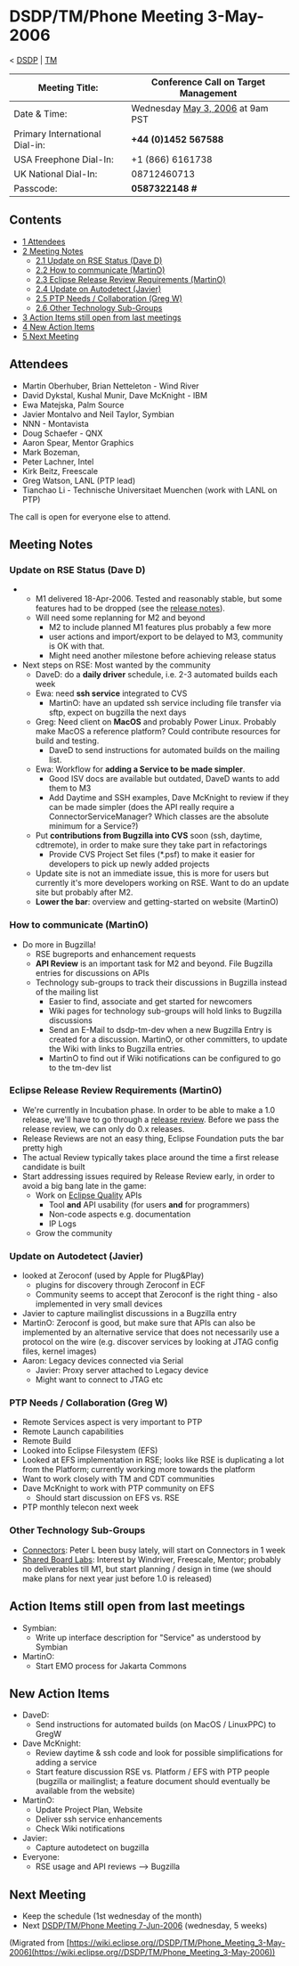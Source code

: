 

DSDP/TM/Phone Meeting 3-May-2006
================================

< [DSDP](https://wiki.eclipse.org/DSDP "DSDP")‎ | [TM](./TM "DSDP/TM")

| Meeting Title: | **Conference Call on Target Management** |
| --- | --- |
| Date & Time: | Wednesday [May 3, 2006](./index.php?title=May_3,_2006&action=edit&redlink=1 "May 3, 2006 (page does not exist)") at 9am PST |
| Primary International Dial-in: | **+44 (0)1452 567588** |
| USA Freephone Dial-In: | +1 (866) 6161738 |
| UK National Dial-In: | 08712460713 |
| Passcode: | **0587322148 #** |

Contents
--------

*   [1 Attendees](#Attendees)
*   [2 Meeting Notes](#Meeting-Notes)
    *   [2.1 Update on RSE Status (Dave D)](#Update-on-RSE-Status-.28Dave-D.29)
    *   [2.2 How to communicate (MartinO)](#How-to-communicate-.28MartinO.29)
    *   [2.3 Eclipse Release Review Requirements (MartinO)](#Eclipse-Release-Review-Requirements-.28MartinO.29)
    *   [2.4 Update on Autodetect (Javier)](#Update-on-Autodetect-.28Javier.29)
    *   [2.5 PTP Needs / Collaboration (Greg W)](#PTP-Needs-.2F-Collaboration-.28Greg-W.29)
    *   [2.6 Other Technology Sub-Groups](#Other-Technology-Sub-Groups)
*   [3 Action Items still open from last meetings](#Action-Items-still-open-from-last-meetings)
*   [4 New Action Items](#New-Action-Items)
*   [5 Next Meeting](#Next-Meeting)

Attendees
---------

*   Martin Oberhuber, Brian Netteleton - Wind River
*   David Dykstal, Kushal Munir, Dave McKnight - IBM
*   Ewa Matejska, Palm Source
*   Javier Montalvo and Neil Taylor, Symbian
*   NNN - Montavista
*   Doug Schaefer - QNX
*   Aaron Spear, Mentor Graphics
*   Mark Bozeman,
*   Peter Lachner, Intel
*   Kirk Beitz, Freescale
*   Greg Watson, LANL (PTP lead)
*   Tianchao Li - Technische Universitaet Muenchen (work with LANL on PTP)

The call is open for everyone else to attend.

Meeting Notes
-------------

### Update on RSE Status (Dave D)

*   *   M1 delivered 18-Apr-2006. Tested and reasonably stable, but some features had to be dropped (see the [release notes](http://download.eclipse.org/dsdp/tm/downloads/drops/S-1.0M1-200604270100/releaseNotes.php)).
    *   Will need some replanning for M2 and beyond
        *   M2 to include planned M1 features plus probably a few more
        *   user actions and import/export to be delayed to M3, community is OK with that.
        *   Might need another milestone before achieving release status
*   Next steps on RSE: Most wanted by the community
    *   DaveD: do a **daily driver** schedule, i.e. 2-3 automated builds each week
    *   Ewa: need **ssh service** integrated to CVS
        *   MartinO: have an updated ssh service including file transfer via sftp, expect on bugzilla the next days
    *   Greg: Need client on **MacOS** and probably Power Linux. Probably make MacOS a reference platform? Could contribute resources for build and testing.
        *   DaveD to send instructions for automated builds on the mailing list.
    *   Ewa: Workflow for **adding a Service to be made simpler**.
        *   Good ISV docs are available but outdated, DaveD wants to add them to M3
        *   Add Daytime and SSH examples, Dave McKnight to review if they can be made simpler (does the API really require a ConnectorServiceManager? Which classes are the absolute minimum for a Service?)
    *   Put **contributions from Bugzilla into CVS** soon (ssh, daytime, cdtremote), in order to make sure they take part in refactorings
        *   Provide CVS Project Set files (*.psf) to make it easier for developers to pick up newly added projects
    *   Update site is not an immediate issue, this is more for users but currently it's more developers working on RSE. Want to do an update site but probably after M2.
    *   **Lower the bar**: overview and getting-started on website (MartinO)

### How to communicate (MartinO)

*   Do more in Bugzilla!
    *   RSE bugreports and enhancement requests
    *   **API Review** is an important task for M2 and beyond. File Bugzilla entries for discussions on APIs
    *   Technology sub-groups to track their discussions in Bugzilla instead of the mailing list
        *   Easier to find, associate and get started for newcomers
        *   Wiki pages for technology sub-groups will hold links to Bugzilla discussions
        *   Send an E-Mail to dsdp-tm-dev when a new Bugzilla Entry is created for a discussion. MartinO, or other committers, to update the Wiki with links to Bugzilla entries.
        *   MartinO to find out if Wiki notifications can be configured to go to the tm-dev list

### Eclipse Release Review Requirements (MartinO)

*   We're currently in Incubation phase. In order to be able to make a 1.0 release, we'll have to go through a [release review](https://www.eclipse.org/projects/dev_process/release-review.php). Before we pass the release review, we can only do 0.x releases.
*   Release Reviews are not an easy thing, Eclipse Foundation puts the bar pretty high
*   The actual Review typically takes place around the time a first release candidate is built
*   Start addressing issues required by Release Review early, in order to avoid a big bang late in the game:
    *   Work on [Eclipse Quality](https://www.eclipse.org/projects/dev_process/eclipse-quality.php) APIs
        *   Tool **and** API usability (for users **and** for programmers)
        *   Non-code aspects e.g. documentation
        *   IP Logs
    *   Grow the community

### Update on Autodetect (Javier)

*   looked at Zeroconf (used by Apple for Plug&Play)
    *   plugins for discovery through Zeroconf in ECF
    *   Community seems to accept that Zeroconf is the right thing - also implemented in very small devices
*   Javier to capture mailinglist discussions in a Bugzilla entry
*   MartinO: Zeroconf is good, but make sure that APIs can also be implemented by an alternative service that does not necessarily use a protocol on the wire (e.g. discover services by looking at JTAG config files, kernel images)
*   Aaron: Legacy devices connected via Serial
    *   Javier: Proxy server attached to Legacy device
    *   Might want to connect to JTAG etc

### PTP Needs / Collaboration (Greg W)

*   Remote Services aspect is very important to PTP
*   Remote Launch capabilities
*   Remote Build
*   Looked into Eclipse Filesystem (EFS)
*   Looked at EFS implementation in RSE; looks like RSE is duplicating a lot from the Platform; currently working more towards the platform
*   Want to work closely with TM and CDT communities
*   Dave McKnight to work with PTP community on EFS
    *   Should start discussion on EFS vs. RSE
*   PTP monthly telecon next week

### Other Technology Sub-Groups

*   [Connectors](./Flexible_Target_Connection_Adaptors "DSDP/TM/Flexible Target Connection Adaptors"): Peter L been busy lately, will start on Connectors in 1 week
*   [Shared Board Labs](./Shared_Board_Labs "DSDP/TM/Shared Board Labs"): Interest by Windriver, Freescale, Mentor; probably no deliverables till M1, but start planning / design in time (we should make plans for next year just before 1.0 is released)

Action Items still open from last meetings
------------------------------------------

*   Symbian:
    *   Write up interface description for "Service" as understood by Symbian
*   MartinO:
    *   Start EMO process for Jakarta Commons

New Action Items
----------------

*   DaveD:
    *   Send instructions for automated builds (on MacOS / LinuxPPC) to GregW
*   Dave McKnight:
    *   Review daytime & ssh code and look for possible simplifications for adding a service
    *   Start feature discussion RSE vs. Platform / EFS with PTP people (bugzilla or mailinglist; a feature document should eventually be available from the website)
*   MartinO:
    *   Update Project Plan, Website
    *   Deliver ssh service enhancements
    *   Check Wiki notifications
*   Javier:
    *   Capture autodetect on bugzilla
*   Everyone:
    *   RSE usage and API reviews --> Bugzilla

Next Meeting
------------

*   Keep the schedule (1st wednesday of the month)
*   Next [DSDP/TM/Phone Meeting 7-Jun-2006](./Phone_Meeting_7-Jun-2006 "DSDP/TM/Phone Meeting 7-Jun-2006") (wednesday, 5 weeks)


(Migrated from [https://wiki.eclipse.org//DSDP/TM/Phone_Meeting_3-May-2006](https://wiki.eclipse.org//DSDP/TM/Phone_Meeting_3-May-2006))